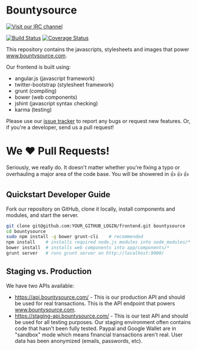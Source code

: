 # Bountysource
[![Visit our IRC channel](https://kiwiirc.com/buttons/irc.freenode.net/Bountysource.png)](https://kiwiirc.com/client/irc.freenode.net/?nick=Bountyuser|?#Bountysource)


[![Build Status](https://travis-ci.org/bountysource/frontend.png?branch=master)](https://travis-ci.org/bountysource/frontend)
[![Coverage Status](https://coveralls.io/repos/bountysource/frontend/badge.png)](https://coveralls.io/r/bountysource/frontend)

This repository contains the javascripts, stylesheets and images that power www.bountysource.com.  

Our frontend is built using:

- angular.js (javascript framework)
- twitter-bootstrap (stylesheet framework)
- grunt (compiling)
- bower (web components)
- jshint (javascript syntax checking)
- karma (testing)

Please use our [issue tracker](https://github.com/bountysource/frontend/issues) to report any bugs or request new features.  Or, if you're a developer, send us a pull request!

# We :heart: Pull Requests!
Seriously, we really do.  It doesn't matter whether you're fixing a typo or overhauling a major area of the code base.  You will be showered in :thumbsup: :thumbsup: :thumbsup:

## Quickstart Developer Guide
Fork our repository on GitHub, clone it locally, install components and modules, and start the server.

```bash
git clone git@github.com:YOUR_GITHUB_LOGIN/frontend.git bountysource
cd bountysource
sudo npm install -g bower grunt-cli    # recommended
npm install    # installs required node.js modules into node_modules/*
bower install  # installs web components into app/components/*
grunt server   # runs grunt server on http://localhost:9000/
```

## Staging vs. Production
We have two APIs available:
- https://api.bountysource.com/ - This is our production API and should be used for real transactions.  This is the API endpoint that powers www.bountysource.com.
- https://staging-api.bountysource.com/ - This is our test API and should be used for all testing purposes.  Our staging environment often contains code that hasn't been fully tested.  Paypal and Google Wallet are in "sandbox" mode which means financial transactions aren't real.  User data has been anonymized (emails, passwords, etc).
